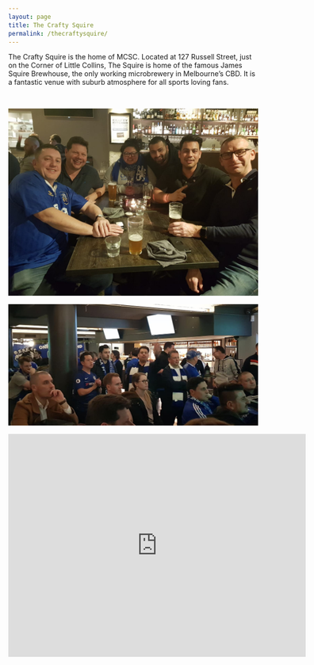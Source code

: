 ```yaml
---
layout: page
title: The Crafty Squire
permalink: /thecraftysquire/
---
```

The Crafty Squire is the home of MCSC. Located at 127 Russell Street, just on the Corner of Little Collins, The Squire is home of the famous James Squire Brewhouse, the only working microbrewery in Melbourne’s CBD. It is a fantastic venue with suburb atmosphere for all sports loving fans.

<br>

![craftysquireone](/assets/craftySquire1.jpg)
<br>

![craftysquireone](/assets/craftySquire2.jpg)

<iframe src="https://www.google.com/maps/embed?pb=!1m14!1m8!1m3!1d12607.945879527155!2d144.9682584!3d-37.8137859!3m2!1i1024!2i768!4f13.1!3m3!1m2!1s0x0%3A0xe8d220ef3bdbf121!2sThe+Crafty+Squire!5e0!3m2!1sen!2sau!4v1566297572422!5m2!1sen!2sau" width="600" height="450" frameborder="0" style="border:0" allowfullscreen></iframe>

